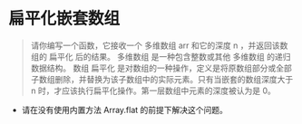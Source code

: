# 扁平化嵌套数组

> 请你编写一个函数，它接收一个 多维数组 arr 和它的深度 n ，并返回该数组的 扁平化 后的结果。
> 多维数组 是一种包含整数或其他 多维数组 的递归数据结构。
> 数组 扁平化 是对数组的一种操作，定义是将原数组部分或全部子数组删除，并替换为该子数组中的实际元素。只有当嵌套的数组深度大于 n 时，才应该执行扁平化操作。第一层数组中元素的深度被认为是 0。

- 请在没有使用内置方法 Array.flat 的前提下解决这个问题。
